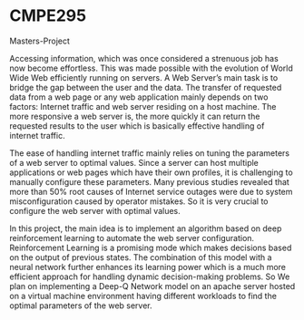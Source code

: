 # CMPE295
Masters-Project

  Accessing information, which was once considered a strenuous job has now become effortless. This was made possible with the evolution of World Wide Web efficiently running on servers. A Web Server’s main task is to bridge the gap between the user and the data. The transfer of requested data from a web page or any web application mainly depends on two factors: Internet traffic and web server residing on a host machine. The more responsive a web server is, the more quickly it can return the requested results to the user which is basically effective handling of internet traffic.

  The ease of handling internet traffic mainly relies on tuning the parameters of a web server to optimal values. Since a server can host multiple applications or web pages which have their own profiles, it is challenging to manually configure these parameters. Many previous studies revealed that more than 50% root causes of Internet service outages were due to system misconfiguration caused by operator mistakes. So it is very crucial to configure the web server with optimal values. 
  
  In this project, the main idea is to implement an algorithm based on deep reinforcement learning to automate the web server configuration. Reinforcement Learning is a promising mode which makes decisions based on the output of previous states. The combination of this model with a neural network further enhances its learning power which is a much more efficient approach for handling dynamic decision-making problems. So We plan on implementing a Deep-Q Network model on an apache server hosted on a virtual machine environment having different workloads to find the optimal parameters of the web server.
